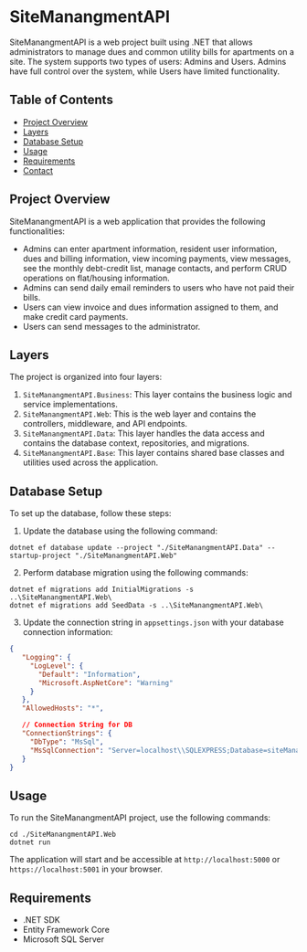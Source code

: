 # SiteManangmentAPI 
SiteManangmentAPI is a web project built using .NET that allows administrators to manage dues and common utility bills for apartments on a site. The system supports two types of users: Admins and Users. Admins have full control over the system, while Users have limited functionality.

## Table of Contents

- [Project Overview](#project-overview)
- [Layers](#layers)
- [Database Setup](#database-setup)
- [Usage](#usage)
- [Requirements](#requirements)
- [Contact](#contact)

## Project Overview

SiteManangmentAPI is a web application that provides the following functionalities:

- Admins can enter apartment information, resident user information, dues and billing information, view incoming payments, view messages, see the monthly debt-credit list, manage contacts, and perform CRUD operations on flat/housing information.
- Admins can send daily email reminders to users who have not paid their bills.
- Users can view invoice and dues information assigned to them, and make credit card payments.
- Users can send messages to the administrator.

## Layers

The project is organized into four layers:

1. `SiteManangmentAPI.Business`: This layer contains the business logic and service implementations.
2. `SiteManangmentAPI.Web`: This is the web layer and contains the controllers, middleware, and API endpoints.
3. `SiteManangmentAPI.Data`: This layer handles the data access and contains the database context, repositories, and migrations.
4. `SiteManangmentAPI.Base`: This layer contains shared base classes and utilities used across the application.

## Database Setup

To set up the database, follow these steps:

1. Update the database using the following command:

```
dotnet ef database update --project "./SiteManangmentAPI.Data" --startup-project "./SiteManangmentAPI.Web"
```

2. Perform database migration using the following commands:

```
dotnet ef migrations add InitialMigrations -s ..\SiteManangmentAPI.Web\
dotnet ef migrations add SeedData -s ..\SiteManangmentAPI.Web\
```

3. Update the connection string in `appsettings.json` with your database connection information:

```json
{
   "Logging": {
     "LogLevel": {
       "Default": "Information",
       "Microsoft.AspNetCore": "Warning"
     }
   },
   "AllowedHosts": "*",

   // Connection String for DB
   "ConnectionStrings": {
     "DbType": "MsSql",
     "MsSqlConnection": "Server=localhost\\SQLEXPRESS;Database=siteManangmentDb;Trusted_Connection=True;Encrypt=False;"
   }
}
```

## Usage

To run the SiteManangmentAPI project, use the following commands:

```
cd ./SiteManangmentAPI.Web
dotnet run
```

The application will start and be accessible at `http://localhost:5000` or `https://localhost:5001` in your browser.

## Requirements

- .NET SDK
- Entity Framework Core
- Microsoft SQL Server
